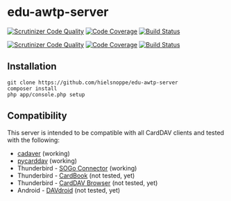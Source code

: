 # edu-awtp-server

[![Scrutinizer Code Quality](https://scrutinizer-ci.com/g/hielsnoppe/edu-awtp-server/badges/quality-score.png?b=master)](https://scrutinizer-ci.com/g/hielsnoppe/edu-awtp-server/?branch=master)
[![Code Coverage](https://scrutinizer-ci.com/g/hielsnoppe/edu-awtp-server/badges/coverage.png?b=master)](https://scrutinizer-ci.com/g/hielsnoppe/edu-awtp-server/?branch=master)
[![Build Status](https://scrutinizer-ci.com/g/hielsnoppe/edu-awtp-server/badges/build.png?b=master)](https://scrutinizer-ci.com/g/hielsnoppe/edu-awtp-server/build-status/master)

[![Scrutinizer Code Quality](https://scrutinizer-ci.com/g/hielsnoppe/edu-awtp-server/badges/quality-score.png?b=develop)](https://scrutinizer-ci.com/g/hielsnoppe/edu-awtp-server/?branch=develop)
[![Code Coverage](https://scrutinizer-ci.com/g/hielsnoppe/edu-awtp-server/badges/coverage.png?b=develop)](https://scrutinizer-ci.com/g/hielsnoppe/edu-awtp-server/?branch=develop)
[![Build Status](https://scrutinizer-ci.com/g/hielsnoppe/edu-awtp-server/badges/build.png?b=develop)](https://scrutinizer-ci.com/g/hielsnoppe/edu-awtp-server/build-status/develop)

## Installation

    git clone https://github.com/hielsnoppe/edu-awtp-server
    composer install
    php app/console.php setup

## Compatibility

This server is intended to be compatible with all CardDAV clients and tested with the following:

* [cadaver](http://www.webdav.org/cadaver/) (working)
* [pycarddav](http://lostpackets.de/pycarddav/) (working)
* Thunderbird - [SOGo Connector](https://sogo.nu/download.html#/frontends) (working)
* Thunderbird - [CardBook](https://addons.mozilla.org/en-US/thunderbird/addon/cardbook/) (not tested, yet)
* Thunderbird - [CardDAV Browser](https://addons.mozilla.org/en-US/thunderbird/addon/carddav-browser/) (not tested, yet)
* Android - [DAVdroid](https://davdroid.bitfire.at/) (not tested, yet)
